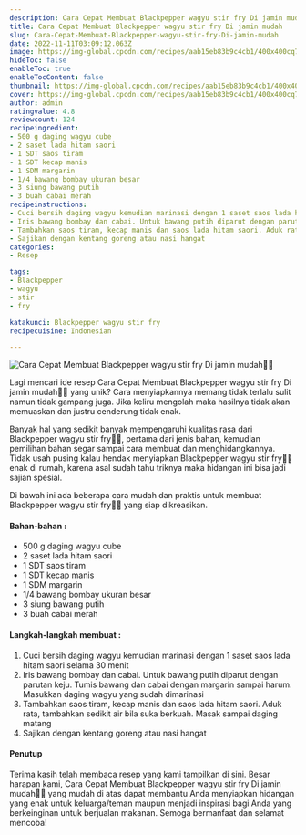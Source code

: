 ```yaml
---
description: Cara Cepat Membuat Blackpepper wagyu stir fry Di jamin mudah"
title: Cara Cepat Membuat Blackpepper wagyu stir fry Di jamin mudah
slug: Cara-Cepat-Membuat-Blackpepper-wagyu-stir-fry-Di-jamin-mudah
date: 2022-11-11T03:09:12.063Z
image: https://img-global.cpcdn.com/recipes/aab15eb83b9c4cb1/400x400cq70/photo.jpg
hideToc: false
enableToc: true
enableTocContent: false
thumbnail: https://img-global.cpcdn.com/recipes/aab15eb83b9c4cb1/400x400cq70/photo.jpg
cover: https://img-global.cpcdn.com/recipes/aab15eb83b9c4cb1/400x400cq70/photo.jpg
author: admin
ratingvalue: 4.8
reviewcount: 124
recipeingredient:
- 500 g daging wagyu cube
- 2 saset lada hitam saori
- 1 SDT saos tiram
- 1 SDT kecap manis
- 1 SDM margarin
- 1/4 bawang bombay ukuran besar
- 3 siung bawang putih
- 3 buah cabai merah
recipeinstructions:
- Cuci bersih daging wagyu kemudian marinasi dengan 1 saset saos lada hitam saori selama 30 menit
- Iris bawang bombay dan cabai. Untuk bawang putih diparut dengan parutan keju. Tumis bawang dan cabai dengan margarin sampai harum. Masukkan daging wagyu yang sudah dimarinasi
- Tambahkan saos tiram, kecap manis dan saos lada hitam saori. Aduk rata, tambahkan sedikit air bila suka berkuah. Masak sampai daging matang
- Sajikan dengan kentang goreng atau nasi hangat
categories:
- Resep

tags:
- Blackpepper
- wagyu
- stir
- fry

katakunci: Blackpepper wagyu stir fry
recipecuisine: Indonesian

---
```


![Cara Cepat Membuat Blackpepper wagyu stir fry Di jamin mudah👩‍🍳](https://img-global.cpcdn.com/recipes/aab15eb83b9c4cb1/400x400cq70/photo.jpg)

Lagi mencari ide resep Cara Cepat Membuat Blackpepper wagyu stir fry Di jamin mudah👩‍🍳 yang unik? Cara menyiapkannya memang tidak terlalu sulit namun tidak gampang juga. Jika keliru mengolah maka hasilnya tidak akan memuaskan dan justru cenderung tidak enak.

Banyak hal yang sedikit banyak mempengaruhi kualitas rasa dari Blackpepper wagyu stir fry👩‍🍳, pertama dari jenis bahan, kemudian pemilihan bahan segar sampai cara membuat dan menghidangkannya. Tidak usah pusing kalau hendak menyiapkan Blackpepper wagyu stir fry👩‍🍳 enak di rumah, karena asal sudah tahu triknya maka hidangan ini bisa jadi sajian spesial.

Di bawah ini ada beberapa cara mudah dan praktis untuk membuat Blackpepper wagyu stir fry👩‍🍳 yang siap dikreasikan.

<!--inarticleads1-->

#### Bahan-bahan :

- 500 g daging wagyu cube
- 2 saset lada hitam saori
- 1 SDT saos tiram
- 1 SDT kecap manis
- 1 SDM margarin
- 1/4 bawang bombay ukuran besar
- 3 siung bawang putih
- 3 buah cabai merah

<!--inarticleads2-->

#### Langkah-langkah membuat :

1. Cuci bersih daging wagyu kemudian marinasi dengan 1 saset saos lada hitam saori selama 30 menit
1. Iris bawang bombay dan cabai. Untuk bawang putih diparut dengan parutan keju. Tumis bawang dan cabai dengan margarin sampai harum. Masukkan daging wagyu yang sudah dimarinasi
1. Tambahkan saos tiram, kecap manis dan saos lada hitam saori. Aduk rata, tambahkan sedikit air bila suka berkuah. Masak sampai daging matang
1. Sajikan dengan kentang goreng atau nasi hangat

#### Penutup

Terima kasih telah membaca resep yang kami tampilkan di sini. Besar harapan kami, Cara Cepat Membuat Blackpepper wagyu stir fry Di jamin mudah👩‍🍳 yang mudah di atas dapat membantu Anda menyiapkan hidangan yang enak untuk keluarga/teman maupun menjadi inspirasi bagi Anda yang berkeinginan untuk berjualan makanan. Semoga bermanfaat dan selamat mencoba!